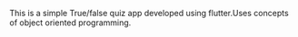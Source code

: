 This is a simple True/false quiz app developed using flutter.Uses concepts of object oriented programming.
